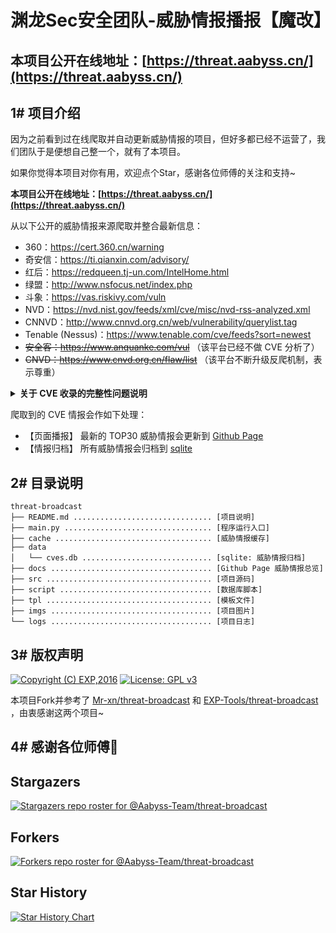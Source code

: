 # 渊龙Sec安全团队-威胁情报播报【魔改】

**本项目公开在线地址：[https://threat.aabyss.cn/](https://threat.aabyss.cn/)**
------


## 1# 项目介绍

因为之前看到过在线爬取并自动更新威胁情报的项目，但好多都已经不运营了，我们团队于是便想自己整一个，就有了本项目。

如果你觉得本项目对你有用，欢迎点个Star，感谢各位师傅的关注和支持~

**本项目公开在线地址：[https://threat.aabyss.cn/](https://threat.aabyss.cn/)**

从以下公开的威胁情报来源爬取并整合最新信息：

- 360：https://cert.360.cn/warning
- 奇安信：https://ti.qianxin.com/advisory/
- 红后：https://redqueen.tj-un.com/IntelHome.html
- 绿盟：http://www.nsfocus.net/index.php
- 斗象：https://vas.riskivy.com/vuln
- NVD：https://nvd.nist.gov/feeds/xml/cve/misc/nvd-rss-analyzed.xml
- CNNVD：http://www.cnnvd.org.cn/web/vulnerability/querylist.tag
- Tenable (Nessus)：https://www.tenable.com/cve/feeds?sort=newest
- ~~安全客：https://www.anquanke.com/vul~~ （该平台已经不做 CVE 分析了）
- ~~CNVD：https://www.cnvd.org.cn/flaw/list~~ （该平台不断升级反爬机制，表示尊重）

<details>
<summary><b>关于 CVE 收录的完整性问题说明</b></summary>
<br/>


本程序只收录国内外安全厂商已收录并分析的 CVE，并不收录所有 CVE，需要全量 CVE 的同学可自行去以下站点下载：

- CVEs 官网： https://cve.mitre.org/
- GitHub（CVEs 实时同步）： https://github.com/CVEProject/cvelist
- CIRCL（CVEs 实时同步）： https://cve.circl.lu/ 或 https://cve.circl.lu/api/browse
- 每日 CVE： https://cassandra.cerias.purdue.edu/CVE_changes/today.html

</details>

爬取到的 CVE 情报会作如下处理：

- 【页面播报】 最新的 TOP30 威胁情报会更新到 [Github Page](https://threat.aabyss.cn/)
- 【情报归档】 所有威胁情报会归档到 [sqlite](data/cves.db)




## 2# 目录说明

```
threat-broadcast
├── README.md ............................... [项目说明]
├── main.py ................................. [程序运行入口]
├── cache ................................... [威胁情报缓存]
├── data
│   └── cves.db ............................. [sqlite: 威胁情报归档]
├── docs .................................... [Github Page 威胁情报总览]
├── src ..................................... [项目源码]
├── script .................................. [数据库脚本]
├── tpl ..................................... [模板文件]
├── imgs .................................... [项目图片]
└── logs .................................... [项目日志]
```


## 3# 版权声明

[![Copyright (C) EXP,2016](https://img.shields.io/badge/Copyright%20(C)-EXP%202016-blue.svg)](http://exp-blog.com)
[![License: GPL v3](https://img.shields.io/badge/License-GPL%20v3-blue.svg)](https://www.gnu.org/licenses/gpl-3.0)

本项目Fork并参考了 [Mr-xn/threat-broadcast](https://github.com/Mr-xn/threat-broadcast) 和 [EXP-Tools/threat-broadcast](https://github.com/EXP-Tools/threat-broadcast) ，由衷感谢这两个项目~


## 4# 感谢各位师傅🙏

## Stargazers

[![Stargazers repo roster for @Aabyss-Team/threat-broadcast](https://reporoster.com/stars/Aabyss-Team/threat-broadcast)](https://github.com/Aabyss-Team/threat-broadcast/stargazers)


## Forkers

[![Forkers repo roster for @Aabyss-Team/threat-broadcast](https://reporoster.com/forks/Aabyss-Team/threat-broadcast)](https://github.com/Aabyss-Team/threat-broadcast/network/members)


## Star History

[![Star History Chart](https://api.star-history.com/svg?repos=Aabyss-Team/threat-broadcast&type=Date)](https://star-history.com/#Aabyss-Team/threat-broadcast&Date)

